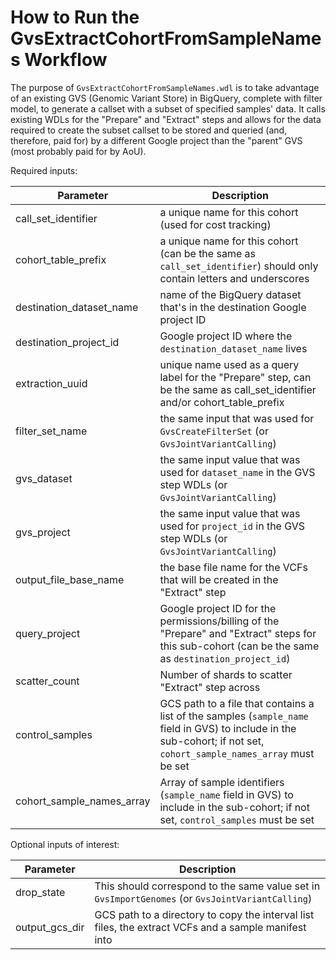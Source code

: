 # How to Run the GvsExtractCohortFromSampleNames Workflow

The purpose of `GvsExtractCohortFromSampleNames.wdl` is to take advantage of an existing GVS (Genomic Variant Store) in BigQuery, complete with filter model, to generate a callset with a subset of specified samples' data.  It calls existing WDLs for the "Prepare" and "Extract" steps and allows for the data required to create the subset callset to be stored and queried (and, therefore, paid for) by a different Google project than the "parent" GVS (most probably paid for by AoU).

Required inputs:

| Parameter              | Description                                                                                                                                                           |
|------------------------|-----------------------------------------------------------------------------------------------------------------------------------------------------------------------|
| call_set_identifier    | a unique name for this cohort (used for cost tracking)                                                                                                                |
 | cohort_table_prefix    | a unique name for this cohort (can be the same as `call_set_identifier`) should only contain letters and underscores                                                  |
 | destination_dataset_name | name of the BigQuery dataset that's in the destination Google project ID                                                                                              |
 | destination_project_id | Google project ID where the `destination_dataset_name` lives                                                                                                          |
 | extraction_uuid | unique name used as a query label for the "Prepare" step, can be the same as call_set_identifier and/or cohort_table_prefix                                           |
 | filter_set_name | the same input that was used for `GvsCreateFilterSet` (or `GvsJointVariantCalling`)                                                                                   |
 | gvs_dataset | the same input value that was used for `dataset_name` in the GVS step WDLs (or `GvsJointVariantCalling`)                                                              |
 | gvs_project | the same input value that was used for `project_id` in the GVS step WDLs (or `GvsJointVariantCalling`)                                                                |
 | output_file_base_name | the base file name for the VCFs that will be created in the "Extract" step                                                                                            |
 | query_project | Google project ID for the permissions/billing of the "Prepare" and "Extract" steps for this sub-cohort (can be the same as `destination_project_id`)                  |
 | scatter_count | Number of shards to scatter "Extract" step across                                                                                                                     |
 | control_samples | GCS path to a file that contains a list of the samples (`sample_name` field in GVS) to include in the sub-cohort; if not set, `cohort_sample_names_array` must be set |
 | cohort_sample_names_array | Array of sample identifiers (`sample_name` field in GVS) to include in the sub-cohort; if not set, `control_samples` must be set                                      |

Optional inputs of interest:

| Parameter              | Description                              |
|------------------------|--------------------------------------------|
 | drop_state     | This should correspond to the same value set in `GvsImportGenomes` (or `GvsJointVariantCalling`)     |
 | output_gcs_dir | GCS path to a directory to copy the interval list files, the extract VCFs and a sample manifest into |
